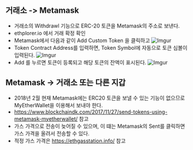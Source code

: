 ## 거래소 -> Metamask

- 거래소의 Withdrawl 기능으로 ERC-20 토큰을 Metamask의 주소로 보낸다.
- ethplorer.io 에서 거래 확정 확인
- Metamask에서 다음과 같이 Add Custom Token 을 클릭하고 
  ![Imgur](https://i.imgur.com/extBbcg.png)
- Token Contract Address를 입력하면, Token Symbol에 자동으로 토큰 심볼이 입력된다.
  ![Imgur](https://i.imgur.com/AAe7zjz.png)
- Add 를 누르면 토큰이 등록되고 해당 토큰의 잔액이 표시된다.
  ![Imgur](https://i.imgur.com/bNg0uJ6.png)

## Metamask -> 거래소 또는 다른 지갑

- 2018년 2월 현재 Metamask에는 ERC20 토큰을 보낼 수 있는 기능이 없으므로 MyEtherWallet을 이용해서 보내야 한다.
- https://www.blockchaindk.com/2017/11/27/send-tokens-using-metamask-myetherwallet/ 참고
- 가스 가격으로 전송이 늦어질 수 있으며, 이 떄는 Metamask의 Sent를 클릭하면 가스 가격을 올려서 전송할 수 있다.
- 적정 가스 가격은 https://ethgasstation.info/ 참고
